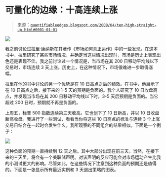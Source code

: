 <!--yml

类别：未分类

日期：2024-05-18 08:26:04

-->

# 可量化的边缘：十高连续上涨

> 来源：[`quantifiableedges.blogspot.com/2008/04/ten-high-straight-up.html#0001-01-01`](http://quantifiableedges.blogspot.com/2008/04/ten-high-straight-up.html#0001-01-01)

![](http://www.bartonbrands.com/tenhigh/largethlabel.gif)

我之前讨论过拉里·康纳斯在其著作《市场如何真正运作》中的一些发现。在这本书中，拉里研究了某些市场情况，并确定当这些情况出现时，市场是历史上表现出色还是表现不佳。我之前讨论过一个情况是，当市场在其 200 日移动平均线以下交易时，市场连续 3 天上涨。历史上，在这种情况下，市场很难进一步取得涨幅。

拉里在他的书中讨论的另一个优势是在 10 日高点之后的绩效。在书中，他展示了在 10 日高点之后，接下来的 1-5 天的预期是负面的。我个人研究了 10 日收盘高点，并发现当市场在其 200 日移动平均线以下时，3-5 天后预期是负面的。当它超过 200 日时，预期就不再是负面的。

上周五，标普 500 指数连续第三天收高。它也创下了 10 日新高，并以 10 日收盘新高收盘。我进行了一些测试，看看当你将这些 10 日高点的标准与连续 3 个上涨交易日结合在一起时会发生什么。我所观察的不同组合的结果相似。下面是一个例子：

![](https://blogger.googleusercontent.com/img/b/R29vZ2xl/AVvXsEi_SoDBy1ycnPdk0f6PiBjiV5lbLwNeLenm4U03xvqE61UAde6W3iBwtGTz8eKUbsqsbUOj4IJEFau1h_hhaovFT_V36qrElGvRnBiK6rLa6QI-8PDduuKO0LNHJGnqbDS3b8RV78rr0ns/s1600-h/2008-4-28+3+up+ten+high.PNG)

这种负面的预期一直持续到 12 天之后。其中大部分出现在前三天。当然，在接下来的三天里，将会有一个美联储声明。对该声明的反应可能会对市场运动产生比我的小测试更大的影响。尽管如此，在这些情况下注意到这种负面的预期还是值得的。下面是一张显示所有最近实例和 3 天退出策略的图表。
